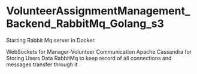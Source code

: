 # VolunteerAssignmentManagement_Backend_RabbitMq_Golang_s3

Starting Rabbit Mq server in Docker

WebSockets for Manager-Volunteer Communication 
Apache Cassandra for Storing Users Data
RabbitMq to keep record of all connections and messages transfer through it 
